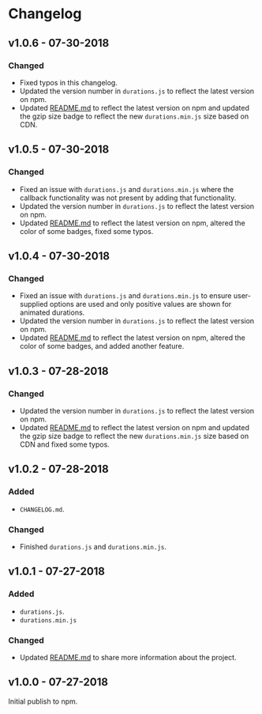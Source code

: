 # Changelog

## v1.0.6 - 07-30-2018

### Changed

* Fixed typos in this changelog.
* Updated the version number in `durations.js` to reflect the latest version on npm.
* Updated [README.md](https://github.com/PurplestInc/durations.js/blob/master/README.md) to reflect the latest version on npm and updated the gzip size badge to reflect the new `durations.min.js` size based on CDN.

## v1.0.5 - 07-30-2018

### Changed

* Fixed an issue with `durations.js` and `durations.min.js` where the callback functionality was not present by adding that functionality.
* Updated the version number in `durations.js` to reflect the latest version on npm.
* Updated [README.md](https://github.com/PurplestInc/durations.js/blob/master/README.md) to reflect the latest version on npm, altered the color of some badges, fixed some typos.

## v1.0.4 - 07-30-2018

### Changed

* Fixed an issue with `durations.js` and `durations.min.js` to ensure user-supplied options are used and only positive values are shown for animated durations.
* Updated the version number in `durations.js` to reflect the latest version on npm.
* Updated [README.md](https://github.com/PurplestInc/durations.js/blob/master/README.md) to reflect the latest version on npm, altered the color of some badges, and added another feature.

## v1.0.3 - 07-28-2018

### Changed

* Updated the version number in `durations.js` to reflect the latest version on npm.
* Updated [README.md](https://github.com/PurplestInc/durations.js/blob/master/README.md) to reflect the latest version on npm and updated the gzip size badge to reflect the new `durations.min.js` size based on CDN and fixed some typos.

## v1.0.2 - 07-28-2018

### Added

* `CHANGELOG.md`.

### Changed

* Finished `durations.js` and `durations.min.js`.

## v1.0.1 - 07-27-2018

### Added

* `durations.js`.
* `durations.min.js`

### Changed

* Updated [README.md](https://github.com/PurplestInc/durations.js/blob/master/README.md) to share more information about the project.

## v1.0.0 - 07-27-2018

Initial publish to npm.
